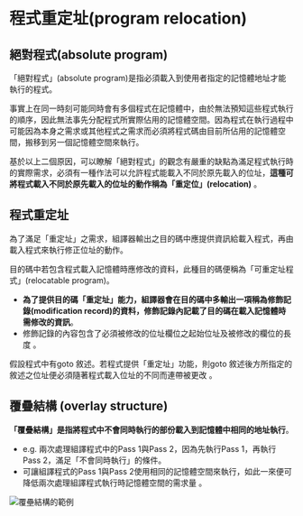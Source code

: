 # 程式重定址(program relocation)

## 絕對程式(absolute program)

「絕對程式」(absolute program)是指必須載入到使用者指定的記憶體地址才能執行的程式。

事實上在同一時刻可能同時會有多個程式在記憶體中，由於無法預知這些程式執行的順序，因此無法事先分配程式所實際佔用的記憶體空間。因為程式在執行過程中可能因為本身之需求或其他程式之需求而必須將程式碼由目前所佔用的記憶體空間，搬移到另一個記憶體空間來執行。

基於以上二個原因，可以瞭解「絕對程式」的觀念有嚴重的缺點為滿足程式執行時的實際需求，必須有一種作法可以允許程式能載入不同於原先載入的位址，**這種可將程式載入不同於原先載入的位址的動作稱為「重定位」(relocation)** 。

## 程式重定址

為了滿足「重定址」之需求，組譯器輸出之目的碼中應提供資訊給載入程式，再由載入程式來執行修正位址的動作。

目的碼中若包含程式載入記憶體時應修改的資料，此種目的碼便稱為「可重定址程式」(relocatable program)。

* **為了提供目的碼「重定址」能力，組譯器會在目的碼中多輸出一項稱為修飾記錄(modification record)的資料，修飾記錄內記載了目的碼在載入記憶體時需修改的資訊**。
* 修飾記錄的內容包含了必須被修改的位址欄位之起始位址及被修改的欄位的長度 。

假設程式中有goto 敘述。若程式提供「重定址」功能，則goto 敘述後方所指定的敘述之位址便必須隨著程式載入位址的不同而連帶被更改 。

## 覆疊結構 (overlay structure)&#x20;

**「覆疊結構」是指將程式中不會同時執行的部份載入到記憶體中相同的地址執行**。

* e.g. 兩次處理組譯程式中的Pass 1與Pass 2，因為先執行Pass 1，再執行Pass 2，滿足「不會同時執行」的條件。
* 可讓組譯程式的Pass 1與Pass 2使用相同的記憶體空間來執行，如此一來便可降低兩次處理組譯程式執行時記憶體空間的需求量 。



![覆壘結構的範例](../.gitbook/assets/overlay\_structure.png)






